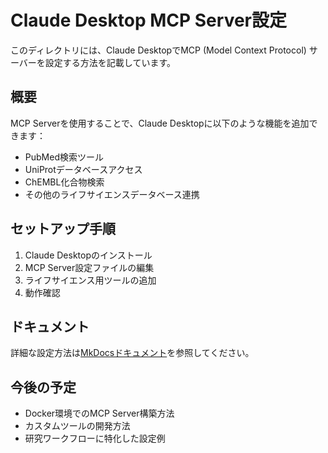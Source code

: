 # Claude Desktop MCP Server設定

このディレクトリには、Claude DesktopでMCP (Model Context Protocol) サーバーを設定する方法を記載しています。

## 概要

MCP Serverを使用することで、Claude Desktopに以下のような機能を追加できます：

- PubMed検索ツール
- UniProtデータベースアクセス
- ChEMBL化合物検索
- その他のライフサイエンスデータベース連携

## セットアップ手順

1. Claude Desktopのインストール
2. MCP Server設定ファイルの編集
3. ライフサイエンス用ツールの追加
4. 動作確認

## ドキュメント

詳細な設定方法は[MkDocsドキュメント](https://yourusername.github.io/agent-tutorials/tutorials/02-mcp-server/claude-desktop/)を参照してください。

## 今後の予定

- Docker環境でのMCP Server構築方法
- カスタムツールの開発方法
- 研究ワークフローに特化した設定例